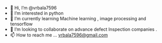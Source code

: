 - 👋 Hi, I’m @vrbala7596
- 👀 I’m interested in python 
- 🌱 I’m currently learning Machine learning , image processing and tensorflow
- 💞️ I’m looking to collaborate on advance defect Inspection companies . 
- 📫 How to reach me ... vrbala7596@gmail.com

<!---
vrbala7596/vrbala7596 is a ✨ special ✨ repository because its `README.md` (this file) appears on your GitHub profile.
You can click the Preview link to take a look at your changes.
--->
